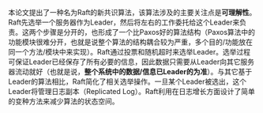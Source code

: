 本论文提出了一种名为Raft的新共识算法，该算法涉及的主要关注点是**可理解性**。Raft先选举一个服务器作为Leader，然后将左右的工作委托给这个Leader来负责。这两个步骤是分开的，也形成了一个比Paxos好的算法结构（Paxos算法中的功能模块很难分开，也就是说整个算法的结构耦合较为严重，多个目的/功能放在同一个方法/模块中来实现）。Raft通过投票和随机超时来选举Leader。选举过程可保证Leader已经保存了所有必要的信息，因此数据只需要从Leader向其它服务器流动就好（也就是说，**整个系统中的数据/信息已Leader的为准**）。与其它基于Leader的算法相比，Raft简化了相关选举操作。一旦某个Leader被选出，这个Leader将管理日志副本（Replicated Log）。Raft利用在日志增长方面设计了简单的变种方法来减少算法的状态空间。

